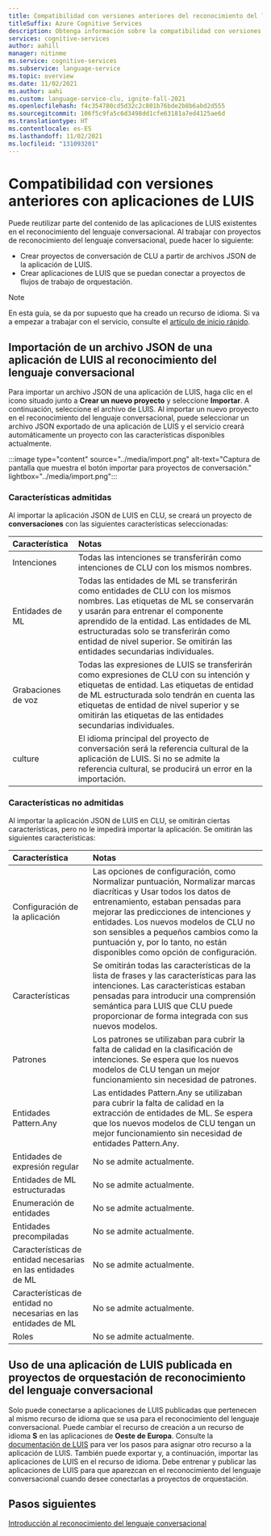 ```yaml
---
title: Compatibilidad con versiones anteriores del reconocimiento del lenguaje conversacional
titleSuffix: Azure Cognitive Services
description: Obtenga información sobre la compatibilidad con versiones anteriores entre LUIS y el reconocimiento del lenguaje conversacional.
services: cognitive-services
author: aahill
manager: nitinme
ms.service: cognitive-services
ms.subservice: language-service
ms.topic: overview
ms.date: 11/02/2021
ms.author: aahi
ms.custom: language-service-clu, ignite-fall-2021
ms.openlocfilehash: f4c354780cd5d32c2c801b76bde2b8b6abd2d555
ms.sourcegitcommit: 106f5c9fa5c6d3498dd1cfe63181a7ed4125ae6d
ms.translationtype: HT
ms.contentlocale: es-ES
ms.lasthandoff: 11/02/2021
ms.locfileid: "131093201"
---
```

# <a name="backwards-compatibility-with-luis-applications"></a>Compatibilidad con versiones anteriores con aplicaciones de LUIS

Puede reutilizar parte del contenido de las aplicaciones de LUIS existentes en el reconocimiento del lenguaje conversacional. Al trabajar con proyectos de reconocimiento del lenguaje conversacional, puede hacer lo siguiente:
* Crear proyectos de conversación de CLU a partir de archivos JSON de la aplicación de LUIS.
* Crear aplicaciones de LUIS que se puedan conectar a proyectos de flujos de trabajo de orquestación.  
  
> [!NOTE]
> En esta guía, se da por supuesto que ha creado un recurso de idioma. Si va a empezar a trabajar con el servicio, consulte el [artículo de inicio rápido](../quickstart.md). 

## <a name="import-a-luis-application-json-file-into-conversational-language-understanding"></a>Importación de un archivo JSON de una aplicación de LUIS al reconocimiento del lenguaje conversacional

Para importar un archivo JSON de una aplicación de LUIS, haga clic en el icono situado junto a **Crear un nuevo proyecto** y seleccione **Importar**. A continuación, seleccione el archivo de LUIS. Al importar un nuevo proyecto en el reconocimiento del lenguaje conversacional, puede seleccionar un archivo JSON exportado de una aplicación de LUIS y el servicio creará automáticamente un proyecto con las características disponibles actualmente.

:::image type="content" source="../media/import.png" alt-text="Captura de pantalla que muestra el botón importar para proyectos de conversación." lightbox="../media/import.png":::

### <a name="supported-features"></a>Características admitidas
Al importar la aplicación JSON de LUIS en CLU, se creará un proyecto de **conversaciones** con las siguientes características seleccionadas:

|**Característica**|**Notas**|
| :- | :- |
|Intenciones|Todas las intenciones se transferirán como intenciones de CLU con los mismos nombres.|
|Entidades de ML|Todas las entidades de ML se transferirán como entidades de CLU con los mismos nombres. Las etiquetas de ML se conservarán y usarán para entrenar el componente aprendido de la entidad. Las entidades de ML estructuradas solo se transferirán como entidad de nivel superior. Se omitirán las entidades secundarias individuales.|
|Grabaciones de voz|Todas las expresiones de LUIS se transferirán como expresiones de CLU con su intención y etiquetas de entidad. Las etiquetas de entidad de ML estructurada solo tendrán en cuenta las etiquetas de entidad de nivel superior y se omitirán las etiquetas de las entidades secundarias individuales.|
|culture|El idioma principal del proyecto de conversación será la referencia cultural de la aplicación de LUIS. Si no se admite la referencia cultural, se producirá un error en la importación. |

### <a name="unsupported-features"></a>Características no admitidas

Al importar la aplicación JSON de LUIS en CLU, se omitirán ciertas características, pero no le impedirá importar la aplicación. Se omitirán las siguientes características:

|**Característica**|**Notas**|
| :- | :- |
|Configuración de la aplicación|Las opciones de configuración, como Normalizar puntuación, Normalizar marcas diacríticas y Usar todos los datos de entrenamiento, estaban pensadas para mejorar las predicciones de intenciones y entidades. Los nuevos modelos de CLU no son sensibles a pequeños cambios como la puntuación y, por lo tanto, no están disponibles como opción de configuración.|
|Características|Se omitirán todas las características de la lista de frases y las características para las intenciones. Las características estaban pensadas para introducir una comprensión semántica para LUIS que CLU puede proporcionar de forma integrada con sus nuevos modelos.|
|Patrones|Los patrones se utilizaban para cubrir la falta de calidad en la clasificación de intenciones. Se espera que los nuevos modelos de CLU tengan un mejor funcionamiento sin necesidad de patrones.|
|Entidades Pattern.Any|Las entidades Pattern.Any se utilizaban para cubrir la falta de calidad en la extracción de entidades de ML. Se espera que los nuevos modelos de CLU tengan un mejor funcionamiento sin necesidad de entidades Pattern.Any.|
|Entidades de expresión regular| No se admite actualmente. |
|Entidades de ML estructuradas| No se admite actualmente. |
|Enumeración de entidades | No se admite actualmente. |
|Entidades precompiladas | No se admite actualmente. |
|Características de entidad necesarias en las entidades de ML | No se admite actualmente. |
|Características de entidad no necesarias en las entidades de ML | No se admite actualmente. |
|Roles | No se admite actualmente. |

## <a name="use-a-published-luis-application-in-conversational-language-understanding-orchestration-projects"></a>Uso de una aplicación de LUIS publicada en proyectos de orquestación de reconocimiento del lenguaje conversacional

Solo puede conectarse a aplicaciones de LUIS publicadas que pertenecen al mismo recurso de idioma que se usa para el reconocimiento del lenguaje conversacional. Puede cambiar el recurso de creación a un recurso de idioma **S** en las aplicaciones de **Oeste de Europa**. Consulte la [documentación de LUIS](../../../luis/luis-how-to-azure-subscription.md#assign-luis-resources) para ver los pasos para asignar otro recurso a la aplicación de LUIS. También puede exportar y, a continuación, importar las aplicaciones de LUIS en el recurso de idioma. Debe entrenar y publicar las aplicaciones de LUIS para que aparezcan en el reconocimiento del lenguaje conversacional cuando desee conectarlas a proyectos de orquestación.


## <a name="next-steps"></a>Pasos siguientes

[Introducción al reconocimiento del lenguaje conversacional](../overview.md)
